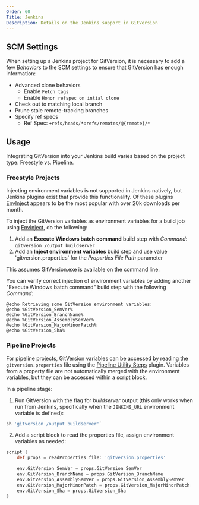 ```yaml
---
Order: 60
Title: Jenkins
Description: Details on the Jenkins support in GitVersion
---
```


## SCM Settings

When setting up a Jenkins project for GitVersion, it is necessary to add a few _Behaviors_ to the SCM settings to ensure that GitVersion has enough information:

*   Advanced clone behaviors
    *   Enable `Fetch tags`
    *   Enable `Honor refspec on intial clone`
*   Check out to matching local branch
*   Prune stale remote-tracking branches
*   Specify ref specs
    *   Ref Spec: `+refs/heads/*:refs/remotes/@{remote}/*`

## Usage

Integrating GitVersion into your Jenkins build varies based on the project type: Freestyle vs. Pipeline.

### Freestyle Projects

Injecting environment variables is not supported in Jenkins natively, but
Jenkins plugins exist that provide this functionality. Of these plugins
[EnvInject] appears to be the most popular with over 20k downloads per month.

To inject the GitVersion variables as environment variables for a build job
using [EnvInject], do the following:

1.  Add an **Execute Windows batch command** build step with _Command_:
    `gitversion /output buildserver`
2.  Add an **Inject environment variables** build step and use value
    'gitversion.properties' for the _Properties File Path_ parameter

This assumes GitVersion.exe is available on the command line.

You can verify correct injection of environment variables by adding another
"Execute Windows batch command" build step with the following _Command_:

```shell
@echo Retrieving some GitVersion environment variables:
@echo %GitVersion_SemVer%
@echo %GitVersion_BranchName%
@echo %GitVersion_AssemblySemVer%
@echo %GitVersion_MajorMinorPatch%
@echo %GitVersion_Sha%
```

### Pipeline Projects

For pipeline projects, GitVersion variables can be accessed by reading the `gitversion.properties` file using the [Pipeline Utility Steps] plugin. Variables from a property file are not automatically merged with the environment variables, but they can be accessed within a script block.

In a pipeline stage:

1.  Run GitVersion with the flag for _buildserver_ output (this only works when run from Jenkins, specifically when the `JENKINS_URL` environment variable is defined):

```groovy
sh 'gitversion /output buildserver'`
```

2.  Add a script block to read the properties file, assign environment variables as needed:

```groovy
script {
    def props = readProperties file: 'gitversion.properties'

    env.GitVersion_SemVer = props.GitVersion_SemVer
    env.GitVersion_BranchName = props.GitVersion_BranchName
    env.GitVersion_AssemblySemVer = props.GitVersion_AssemblySemVer
    env.GitVersion_MajorMinorPatch = props.GitVersion_MajorMinorPatch
    env.GitVersion_Sha = props.GitVersion_Sha
}
```

[EnvInject]: https://wiki.jenkins-ci.org/display/JENKINS/EnvInject+Plugin
[Pipeline Utility Steps]: https://plugins.jenkins.io/pipeline-utility-steps
